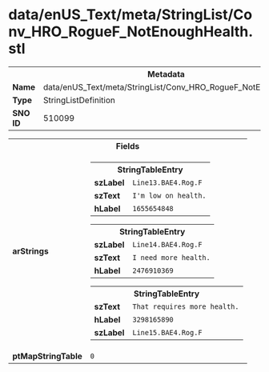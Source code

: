 <h1>data/enUS_Text/meta/StringList/Conv_HRO_RogueF_NotEnoughHealth.stl</h1><table><tr><th colspan="100%">Metadata</th></tr><tr><td><b>Name</b></td><td>data/enUS_Text/meta/StringList/Conv_HRO_RogueF_NotEnoughHealth.stl</td></tr><tr><td><b>Type</b></td><td>StringListDefinition</td></tr><tr><td><b>SNO ID</b></td><td>510099</td></tr></table>

<table><tr><th colspan="100%">Fields</th></tr><tr><td><b>arStrings</b></td><td><table><tr><th colspan="100%">StringTableEntry</th></tr><tr><td><b>szLabel</b></td><td><code>Line13.BAE4.Rog.F</code></td></tr><tr><td><b>szText</b></td><td><code>I'm low on health.</code></td></tr><tr><td><b>hLabel</b></td><td><code>1655654848</code></td></tr></table>


<table><tr><th colspan="100%">StringTableEntry</th></tr><tr><td><b>szLabel</b></td><td><code>Line14.BAE4.Rog.F</code></td></tr><tr><td><b>szText</b></td><td><code>I need more health.</code></td></tr><tr><td><b>hLabel</b></td><td><code>2476910369</code></td></tr></table>


<table><tr><th colspan="100%">StringTableEntry</th></tr><tr><td><b>szText</b></td><td><code>That requires more health.</code></td></tr><tr><td><b>hLabel</b></td><td><code>3298165890</code></td></tr><tr><td><b>szLabel</b></td><td><code>Line15.BAE4.Rog.F</code></td></tr></table>


</td></tr><tr><td><b>ptMapStringTable</b></td><td><code>0</code></td></tr></table>

